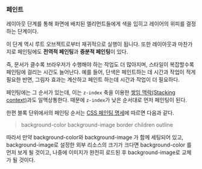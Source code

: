### 페인트

레이아웃 단계를 통해 화면에 배치된 엘리먼트들에게 색을 입히고 레이어의 위피를 결정하는 단계이다.

이 단계 역시 루트 오브젝트로부터 재귀적으로 실행이 됩니다. 또한 레이아웃과 마찬가지로 페인팅에도 **전역적 페인팅**과 **증분적 페인팅**이 있다.

즉, 문서가 클수록 브라우저가 수행해야 하는 작업도 더 많아지며, 스타일이 복잡할수록 페인팅에 걸리는 시간도 늘어난다. 예를 들어, 단색은 페인트하는 데 시간과 작업이 적게 필요한 반면, 그림자 효과는 계산하고 페인트 하는데 시간과 작업이 더 필요하다.

페인팅에는 그 순서가 있는데, 이는 `z-index` 축을 이용한 [쌓임 맥락(Stacking context)](https://developer.mozilla.org/ko/docs/Web/CSS/CSS_Positioning/Understanding_z_index/The_stacking_context)과도 일맥상통한다. 때문에 `z-index`가 낮은 순서대로 먼저 페인팅이 된다.

한편 블록 단위에서의 페인팅 순서는 [CSS 페인팅 명세](https://www.w3.org/TR/CSS21/zindex.html#painting-order)에 따르면 다음과 같다.

> background-color
background-image
border
children
outline

따라서 만약 background-color와 background-image 가 함께 세팅되어 있고, background-image로 설정한 외부 리소스의 크기가 크다면 background-color 를 먼저 보게 될 것이고, 나중에 이미지가 완전히 로드된 후 background-image로 교체가 될 것이다.
  
